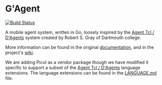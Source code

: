 # G'Agent
[![Build Status](https://drone.dragonheim.net/api/badges/dragonheim/gagent/status.svg)](https://drone.dragonheim.net/dragonheim/gagent)


A mobile agent system, written in Go, loosely inspired by the [Agent Tcl / D'Agents](http://www.cs.dartmouth.edu/~dfk/agents/) system created by Robert S. Gray of Dartmouth college.

More information can be found in the original [documentation](http://www.cs.dartmouth.edu/~dfk/agents/pub/agents/doc.5.1.ps.gz), and in the project's [wiki](https://git.dragonheim.net/dragonheim/gagent/wiki/_pages).

We are adding Picol as a vendor package though we have modified it specific to support a subset of the [Agent Tcl / D'Agents](http://www.cs.dartmouth.edu/~dfk/agents/pub/agents/doc.5.1.ps.gz) language extensions. The language extensions can be found in the [LANGUAGE.md](https://git.dragonheim.net/dragonheim/gagent/src/branch/main/LANGUAGE.md) file.
